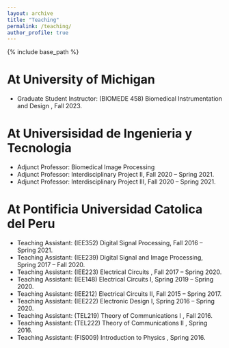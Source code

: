 ```yaml
---
layout: archive
title: "Teaching"
permalink: /teaching/
author_profile: true
---
```

{% include base_path %}

<b>At University of Michigan</b>
======
* Graduate Student Instructor: (BIOMEDE 458) Biomedical Instrumentation and Design , Fall 2023.

<b>At Universisidad de Ingenieria y Tecnologia</b>
======
* Adjunct Professor: Biomedical Image Processing 
* Adjunct Professor: Interdisciplinary Project II, Fall 2020 – Spring 2021.
* Adjunct Professor: Interdisciplinary Project III, Fall 2020 – Spring 2021.

<b>At Pontificia Universidad Catolica del Peru</b>
======
* Teaching Assistant: (IEE352) Digital Signal Processing, Fall 2016 – Spring 2021.
* Teaching Assistant: (IEE239) Digital Signal and Image Processing, Spring 2017 – Fall 2020.
* Teaching Assistant: (IEE223) Electrical Circuits , Fall 2017 – Spring 2020.
* Teaching Assistant: (IEE148) Electrical Circuits I, Spring 2019 – Spring 2020.
* Teaching Assistant: (IEE212) Electrical Circuits II, Fall 2015 – Spring 2017.
* Teaching Assistant: (IEE222) Electronic Design I, Spring 2016 – Spring 2020.
* Teaching Assistant: (TEL219) Theory of Communications I , Fall 2016.
* Teaching Assistant: (TEL222) Theory of Communications II , Spring 2016.
* Teaching Assistant: (FIS009) Introduction to Physics , Spring 2016.
